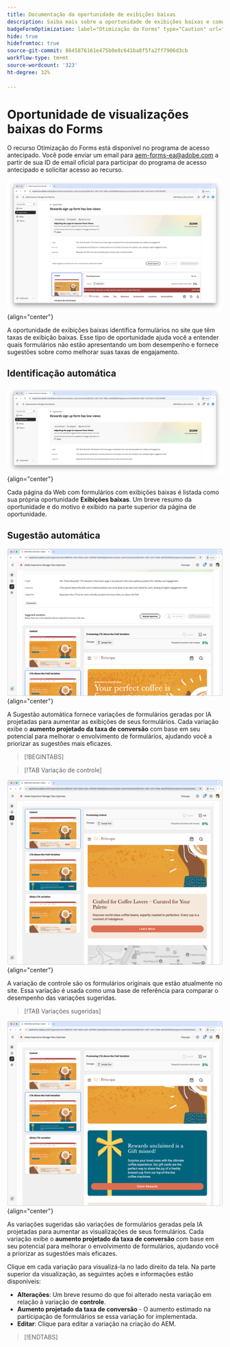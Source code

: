 ```yaml
---
title: Documentação da oportunidade de exibições baixas
description: Saiba mais sobre a oportunidade de exibições baixas e como usá-la para melhorar o engajamento de formulários no seu site.
badgeFormOptimization: label="Otimização do Forms" type="Caution" url="../../opportunity-types/form-optimization.md" tooltip="Otimização do Forms"
hide: true
hidefromtoc: true
source-git-commit: 8645876161e475b0e8c641ba8f5fa2ff7906d3cb
workflow-type: tm+mt
source-wordcount: '323'
ht-degree: 32%

---
```



# Oportunidade de visualizações baixas do Forms

<span class="preview"> O recurso Otimização do Forms está disponível no programa de acesso antecipado. Você pode enviar um email para aem-forms-ea@adobe.com a partir de sua ID de email oficial para participar do programa de acesso antecipado e solicitar acesso ao recurso. </span>

![Oportunidade de exibições baixas](./assets/low-views/hero.png){align="center"}

A oportunidade de exibições baixas identifica formulários no site que têm taxas de exibição baixas. Esse tipo de oportunidade ajuda você a entender quais formulários não estão apresentando um bom desempenho e fornece sugestões sobre como melhorar suas taxas de engajamento.

## Identificação automática

![Identificação automática de exibições baixas](./assets/low-views/auto-identify.png){align="center"}

Cada página da Web com formulários com exibições baixas é listada como sua própria oportunidade **Exibições baixas**. Um breve resumo da oportunidade e do motivo é exibido na parte superior da página de oportunidade.

## Sugestão automática

![Sugerir automaticamente exibições baixas](./assets/low-views/auto-suggest.png){align="center"}

A Sugestão automática fornece variações de formulários geradas por IA projetadas para aumentar as exibições de seus formulários. Cada variação exibe o **aumento projetado da taxa de conversão** com base em seu potencial para melhorar o envolvimento de formulários, ajudando você a priorizar as sugestões mais eficazes.

>[!BEGINTABS]

>[!TAB Variação de controle]

![Variações de controle](./assets/low-views/control-variation.png){align="center"}

A variação de controle são os formulários originais que estão atualmente no site. Essa variação é usada como uma base de referência para comparar o desempenho das variações sugeridas.

>[!TAB Variações sugeridas]

![Variações sugeridas](./assets/low-views/suggested-variations.png){align="center"}

As variações sugeridas são variações de formulários geradas pela IA projetadas para aumentar as visualizações de seus formulários. Cada variação exibe o **aumento projetado da taxa de conversão** com base em seu potencial para melhorar o envolvimento de formulários, ajudando você a priorizar as sugestões mais eficazes.

Clique em cada variação para visualizá-la no lado direito da tela. Na parte superior da visualização, as seguintes ações e informações estão disponíveis:

* **Alterações**: Um breve resumo do que foi alterado nesta variação em relação à variação de **controle**.
* **Aumento projetado da taxa de conversão** - O aumento estimado na participação de formulários se essa variação for implementada.
* **Editar**: Clique para editar a variação na criação do AEM.

>[!ENDTABS]

<!-- 

## Auto-optimize

[!BADGE Ultimate]{type=Positive tooltip="Ultimate"}

![Auto-optimize low views](./assets/low-views/auto-optimize.png){align="center"}

Sites Optimizer Ultimate adds the ability to deploy auto-optimization for the issues found by the low views opportunity.

>[!BEGINTABS]

>[!TAB Test multiple]


>[!TAB Publish selected]

{{auto-optimize-deploy-optimization-slack}}

>[!TAB Request approval]

{{auto-optimize-request-approval}}

>[!ENDTABS]

-->


